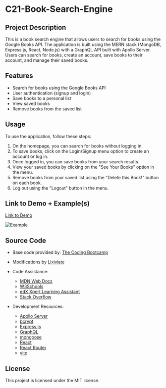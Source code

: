 # C21-Book-Search-Engine

## Project Description

This is a book search engine that allows users to search for books using the Google Books API. The application is built using the MERN stack (MongoDB, Express.js, React, Node.js) with a GraphQL API built with Apollo Server. Users can search for books, create an account, save books to their account, and manage their saved books.

## Features

- Search for books using the Google Books API
- User authentication (signup and login)
- Save books to a personal list
- View saved books
- Remove books from the saved list

## Usage

To use the application, follow these steps:

1. On the homepage, you can search for books without logging in.
2. To save books, click on the Login/Signup menu option to create an account or log in.
3. Once logged in, you can save books from your search results.
4. View your saved books by clicking on the "See Your Books" option in the menu.
5. Remove books from your saved list using the "Delete this Book!" button on each book.
6. Log out using the "Logout" button in the menu.

## Link to Demo + Example(s)

[Link to Demo]()

![Example]()

## Source Code

- Base code provided by: [The Coding Bootcamp](https://github.com/coding-boot-camp/solid-broccoli)

- Modifications by [Lixiviate](https://github.com/Lixiviate)

- Code Assistance:
  - [MDN Web Docs](https://developer.mozilla.org/en-US/)
  - [W3Schools](https://www.w3schools.com/)
  - [edX Xpert Learning Assistant](https://www.edx.org/)
  - [Stack Overflow](https://stackoverflow.com/)
- Development Resources:
  - [Apollo Server](https://www.apollographql.com/docs/apollo-server/)
  - [bcrypt](https://www.npmjs.com/package/bcrypt)
  - [Express.js](https://expressjs.com/)
  - [GraphQL](https://graphql.org/)
  - [mongoose](https://mongoosejs.com/)
  - [React](https://reactjs.org/)
  - [React Router](https://reactrouter.com/)
  - [vite](https://vitejs.dev/)

## License

This project is licensed under the MIT license.
